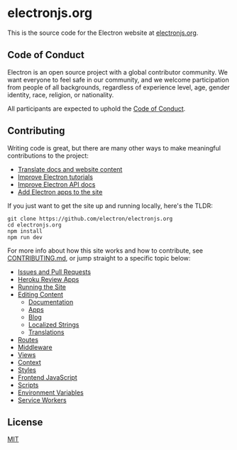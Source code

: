 # electronjs.org

This is the source code for the Electron website at 
[electronjs.org](https://electronjs.org).

## Code of Conduct

Electron is an open source project with a global contributor community.
We want everyone to feel safe in our community, and we welcome participation
from people of all backgrounds, regardless of experience level, age, gender 
identity, race, religion, or nationality.

All participants are expected to uphold the [Code of Conduct](CODE_OF_CONDUCT.md).

## Contributing

Writing code is great, but there are many other ways to make meaningful 
contributions to the project:

- [Translate docs and website content](https://github.com/electron/electron-i18n)
- [Improve Electron tutorials](https://github.com/electron/electron/tree/master/docs)
- [Improve Electron API docs](https://github.com/electron/electron/tree/master/docs/api)
- [Add Electron apps to the site](https://github.com/electron/electron-apps#adding-your-app)

If you just want to get the site up and running locally, here's the TLDR:

```
git clone https://github.com/electron/electronjs.org
cd electronjs.org
npm install
npm run dev
```

For more info about how this site works and how to contribute, see 
[CONTRIBUTING.md](CONTRIBUTING.md), or jump straight to a specific topic below:

- [Issues and Pull Requests](CONTRIBUTING.md#issues-and-pull-requests)
- [Heroku Review Apps](CONTRIBUTING.md#heroku-review-apps)
- [Running the Site](CONTRIBUTING.md#running-the-site)
- [Editing Content](CONTRIBUTING.md#content)
  - [Documentation](CONTRIBUTING.md#documentation)
  - [Apps](CONTRIBUTING.md#apps)
  - [Blog](CONTRIBUTING.md#blog)
  - [Localized Strings](CONTRIBUTING.md#localized-strings)
  - [Translations](CONTRIBUTING.md#translations)
- [Routes](CONTRIBUTING.md#routes)
- [Middleware](CONTRIBUTING.md#middleware)
- [Views](CONTRIBUTING.md#views)
- [Context](CONTRIBUTING.md#context)
- [Styles](CONTRIBUTING.md#styles)
- [Frontend JavaScript](CONTRIBUTING.md#frontend-javascript)
- [Scripts](CONTRIBUTING.md#scripts)
- [Environment Variables](CONTRIBUTING.md#environment-variables)
- [Service Workers](CONTRIBUTING.md#service-workers)

## License

[MIT](LICENSE.md)
